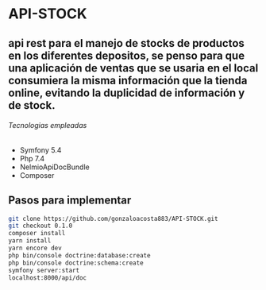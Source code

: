 # API-STOCK

api rest para el manejo de stocks de productos en los diferentes depositos, se penso para que una aplicación de ventas que se usaria en el local consumiera la misma información que la tienda online, evitando la duplicidad de información y de stock.
-------------
###### Tecnologias empleadas
- Symfony 5.4
- Php 7.4
- NelmioApiDocBundle
- Composer

## Pasos para implementar
```bash
git clone https://github.com/gonzaloacosta883/API-STOCK.git
git checkout 0.1.0
composer install
yarn install
yarn encore dev
php bin/console doctrine:database:create
php bin/console doctrine:schema:create
symfony server:start
localhost:8000/api/doc
```

